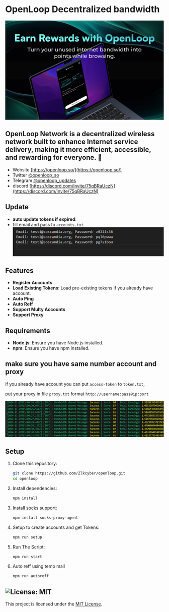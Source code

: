 # OpenLoop Decentralized bandwidth

![banner](image.png)

## OpenLoop Network is a decentralized wireless network built to enhance Internet service delivery, making it more efficient, accessible, and rewarding for everyone. 🤩

- Website [https://openloop.so/](https://openloop.so/)
- Twitter [@openloop_so](https://x.com/openloop_so)
- Telegram [@openloop_updates](https://t.me/openloop_updates)
- discord [https://discord.com/invite/75qBRaUczN](https://discord.com/invite/75qBRaUczN)

## Update
- **auto update tokens if expired**:
- fill email and pass to `accounts.txt`
   ![accounts.txt](image-2.png)


## **Features**

- **Register Accounts**
- **Load Existing Tokens**: Load pre-existing tokens if you already have account.
- **Auto Ping**
- **Auto Reff**
- **Support Multy Accounts**
- **Support Proxy**

## **Requirements**

- **Node.js**: Ensure you have Node.js installed.
- **npm**: Ensure you have npm installed.

## **make sure you have same number account and proxy**

if you already have account you can put `access-token` to `token.txt`,

put your proxy in file `proxy.txt` format `http://username:pass@ip:port`

![intro](image-1.png)

## Setup

1. Clone this repository:
   ```bash
   git clone https://github.com/Zlkcyber/openloop.git
   cd openloop
   ```
2. Install dependencies:
   ```bash
   npm install
   ```
3. Install socks support:
   ```bash
   npm install socks-proxy-agent
   ```
4. Setup to create accounts and get Tokens:
   ```bash
   npm run setup
   ```
5. Run The Script:
   ```bash
   npm run start
   ```
6. Auto reff using temp mail
   ```bash
   npm run autoreff
   ```

## ![License: MIT](https://img.shields.io/badge/License-MIT-yellow.svg)

This project is licensed under the [MIT License](LICENSE).
